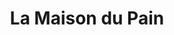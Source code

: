---
title: "La Maison du Pain"
url: /bad-homburg-vor-der-hoehe/la-maison-du-pain/
shop: Bäckerei
---